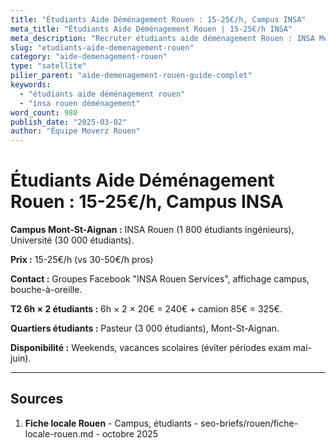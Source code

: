 ```yaml
---
title: "Étudiants Aide Déménagement Rouen : 15-25€/h, Campus INSA"
meta_title: "Étudiants Aide Déménagement Rouen | 15-25€/h INSA"
meta_description: "Recruter étudiants aide déménagement Rouen : INSA Mont-St-Aignan (1800 étudiants), Université (30000). Prix 15-25€/h. Groupes Facebook campus."
slug: "etudiants-aide-demenagement-rouen"
category: "aide-demenagement-rouen"
type: "satellite"
pilier_parent: "aide-demenagement-rouen-guide-complet"
keywords:
  - "étudiants aide déménagement rouen"
  - "insa rouen déménagement"
word_count: 980
publish_date: "2025-03-02"
author: "Équipe Moverz Rouen"
---
```


# Étudiants Aide Déménagement Rouen : 15-25€/h, Campus INSA

**Campus Mont-St-Aignan :** INSA Rouen (1 800 étudiants ingénieurs), Université (30 000 étudiants).

**Prix :** 15-25€/h (vs 30-50€/h pros)

**Contact :** Groupes Facebook "INSA Rouen Services", affichage campus, bouche-à-oreille.

**T2 6h × 2 étudiants :** 6h × 2 × 20€ = 240€ + camion 85€ = 325€.

**Quartiers étudiants :** Pasteur (3 000 étudiants), Mont-St-Aignan.

**Disponibilité :** Weekends, vacances scolaires (éviter périodes exam mai-juin).

---

## Sources

1. **Fiche locale Rouen** - Campus, étudiants - seo-briefs/rouen/fiche-locale-rouen.md - octobre 2025

